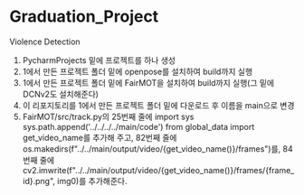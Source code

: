 # Graduation_Project
Violence Detection

1. PycharmProjects 밑에 프로젝트를 하나 생성
2. 1에서 만든 프로젝트 폴더 밑에 openpose를 설치하여 build까지 실행
3. 1에서 만든 프로젝트 폴더 밑에 FairMOT을 설치하여 build까지 실행(그 밑에 DCNv2도 설치해준다)
4. 이 리포지토리를 1에서 만든 프로젝트 폴더 밑에 다운로드 후 이름을 main으로 변경
5. FairMOT/src/track.py의 25번째 줄에 import sys
sys.path.append('../../../../main/code')
from global_data import get_video_name를 추가해 주고, 82번째 줄에 os.makedirs(f"../../main/output/video/{get_video_name()}/frames")를, 84번째 줄에 cv2.imwrite(f"../../main/output/video/{get_video_name()}/frames/{frame_id}.png", img0)를 추가해준다.
